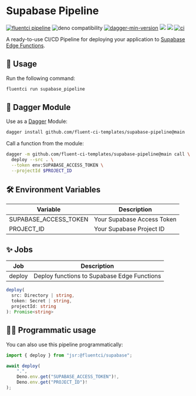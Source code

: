 # Supabase Pipeline

[![fluentci pipeline](https://img.shields.io/badge/dynamic/json?label=pkg.fluentci.io&labelColor=%23000&color=%23460cf1&url=https%3A%2F%2Fapi.fluentci.io%2Fv1%2Fpipeline%2Fsupabase_pipeline&query=%24.version)](https://pkg.fluentci.io/supabase_pipeline)
![deno compatibility](https://shield.deno.dev/deno/^1.41)
[![dagger-min-version](https://img.shields.io/badge/dagger-v0.10.0-blue?color=3D66FF&labelColor=000000)](https://dagger.io)
[![](https://jsr.io/badges/@fluentci/supabase)](https://jsr.io/@fluentci/supabase)
[![](https://img.shields.io/codecov/c/gh/fluent-ci-templates/supabase-pipeline)](https://codecov.io/gh/fluent-ci-templates/supabase-pipeline)
[![ci](https://github.com/fluent-ci-templates/supabase-pipeline/actions/workflows/ci.yml/badge.svg)](https://github.com/fluent-ci-templates/supabase-pipeline/actions/workflows/ci.yml)

A ready-to-use CI/CD Pipeline for deploying your application to [Supabase Edge Functions](https://supabase.com/edge-functions).

## 🚀 Usage

Run the following command:

```bash
fluentci run supabase_pipeline
```

## 🧩 Dagger Module

Use as a [Dagger](https://dagger.io) Module:

```bash
dagger install github.com/fluent-ci-templates/supabase-pipeline@main
```

Call a function from the module:

```bash
dagger -m github.com/fluent-ci-templates/supabase-pipeline@main call \
  deploy --src . \
  --token env:SUPABASE_ACCESS_TOKEN \
  --projectId $PROJECT_ID
```

## 🛠️ Environment Variables

| Variable              | Description                   |
|-----------------------|-------------------------------|
| SUPABASE_ACCESS_TOKEN | Your Supabase Access Token    |
| PROJECT_ID            | Your Supabase Project ID      |

## ✨ Jobs

| Job         | Description                                                |
|-------------|------------------------------------------------------------|
| deploy      | Deploy functions to Supabase Edge Functions                |

```typescript
deploy(
  src: Directory | string,
  token: Secret | string,
  projectId: string
): Promise<string>
```

## 👨‍💻 Programmatic usage

You can also use this pipeline programmatically:

```typescript
import { deploy } from "jsr:@fluentci/supabase";

await deploy(
    ".", 
    Deno.env.get("SUPABASE_ACCESS_TOKEN")!, 
    Deno.env.get("PROJECT_ID")!
);

```
